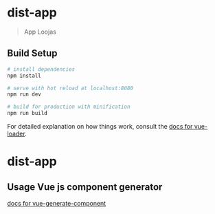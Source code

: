 # dist-app

> App Loojas

## Build Setup

``` bash
# install dependencies
npm install

# serve with hot reload at localhost:8080
npm run dev

# build for production with minification
npm run build
```

For detailed explanation on how things work, consult the [docs for vue-loader](http://vuejs.github.io/vue-loader).
# dist-app


## Usage Vue js component generator
[docs for vue-generate-component](
https://www.npmjs.com/package/vue-generate-component)
